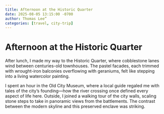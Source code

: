 ```yaml
---
title: Afternoon at the Historic Quarter
date: 2025-08-05 13:15:00 -0700
author: Thomas Lee”
categories: [travel, city-trip]
---
```


# Afternoon at the Historic Quarter

After lunch, I made my way to the Historic Quarter, where cobblestone lanes wind between centuries-old townhouses. The pastel facades, each trimmed with wrought-iron balconies overflowing with geraniums, felt like stepping into a living watercolor painting.

I spent an hour in the Old City Museum, where a local guide regaled me with tales of the city’s founding—how the river crossing once defined every aspect of life here. Outside, I joined a walking tour of the city walls, scaling stone steps to take in panoramic views from the battlements. The contrast between the modern skyline and this preserved enclave was striking.  
